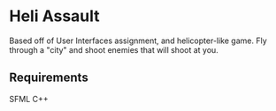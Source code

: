 # Heli Assault

Based off of User Interfaces assignment, and helicopter-like game.
Fly through a "city" and shoot enemies that will shoot at you.

## Requirements
SFML
C++
